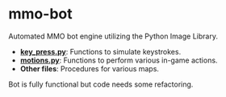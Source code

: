 # mmo-bot
Automated MMO bot engine utilizing the Python Image Library.

* **[key_press.py](key_press.py)**: Functions to simulate keystrokes.
* **[motions.py](motions.py)**: Functions to perform various in-game actions.
* **Other files**: Procedures for various maps.

Bot is fully functional but code needs some refactoring.
